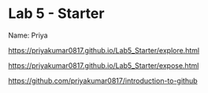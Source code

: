 # Lab 5 - Starter
Name: Priya

https://priyakumar0817.github.io/Lab5_Starter/explore.html

https://priyakumar0817.github.io/Lab5_Starter/expose.html

https://github.com/priyakumar0817/introduction-to-github
